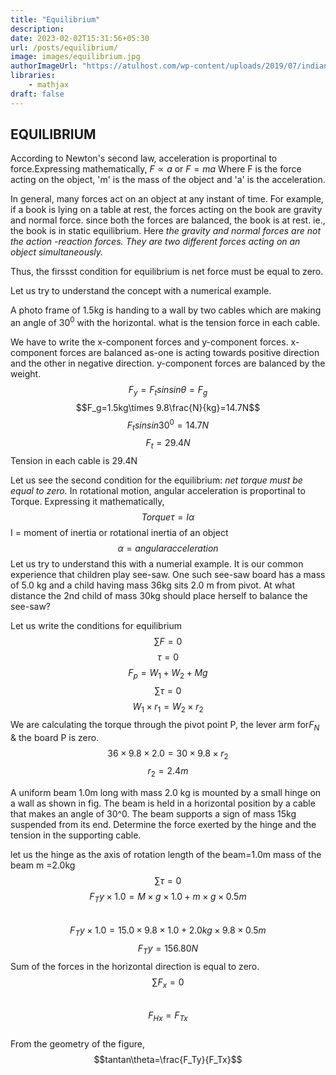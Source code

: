 ```yaml
---
title: "Equilibrium"
description:
date: 2023-02-02T15:31:56+05:30
url: /posts/equilibrium/
image: images/equilibrium.jpg
authorImageUrl: "https://atulhost.com/wp-content/uploads/2019/07/indian-flag-full-hd-tricolour-flag-of-india-waving.jpg"
libraries:
    - mathjax
draft: false
---
```


## EQUILIBRIUM
According to Newton's second law, acceleration is proportinal to force.Expressing mathematically, $F\propto a$ or $F=ma$ Where F is the force acting on the object, 'm' is the mass of the object and 'a' is the acceleration.

 In general, many forces act on an object at any instant of time. For example, if a book is lying on a table at rest, the forces acting on the book are gravity and normal force. since both the forces are balanced, the book is at rest. ie., the book is in static equilibrium. Here *the gravity and normal forces are not the action -reaction forces. They are two different forces acting on an object simultaneously.*

 Thus, the firssst condition for equilibrium is net force must be equal to zero.

 Let us try to understand the concept with a numerical example.

 A photo frame of 1.5kg is handing to a wall by two cables which are making an angle of $30^0$ with the horizontal. what is the tension force in each cable.

 We have to write the x-component forces and y-component forces.
 x-component forces are balanced as-one is acting towards positive direction and the other in negative direction.
 y-component forces are balanced by the weight.
 $$F_y=F_t sinsin\theta=F_g$$
 $$F_g=1.5kg\times 9.8\frac{N}{kg}=14.7N$$
 $$ F_t sinsin30^0=14.7N$$
 $$F_t=29.4N$$
 Tension in each cable is 29.4N

 Let us see the second condition for the equilibrium: 
  *net torque must be equal to zero.*
 In rotational motion, angular acceleration is proportinal to Torque. Expressing it mathematically,
 $$Torque \tau=I\alpha$$ 
 I = moment of inertia or rotational inertia of an object
 $$\alpha=angular acceleration$$
 Let us try to understand this with a numerial example.
 It is our common experience that children play see-saw. One such see-saw board has a mass of 5.0 kg and a child having mass 36kg sits 2.0 m from pivot. At what distance the 2nd child of mass 30kg should place herself to balance the see-saw?

 Let us write the conditions for equilibrium
 $$\sum F=0$$
 $$\tau = 0$$
 $$F_p=W_1+W_2+M g$$
 $$\sum\tau=0$$
 $$W_1\times{r_1} = W_2\times{r_2}$$
 We are calculating the torque through the pivot point P, the lever arm for$F_N$ & the board P is zero.
 $$36\times9.8\times2.0=30\times9.8\times{r_2}$$
 $$r_2=2.4m$$

 A uniform beam 1.0m long with mass 2.0 kg is mounted by a small hinge on a wall as shown in fig. The beam is held in a horizontal position by a cable that makes an angle of 30^0. The beam supports a sign of mass 15kg suspended from its end. Determine the force exerted by the hinge and the tension in the supporting cable.

 let us the hinge as the axis of rotation
length of the beam=1.0m
mass of the beam m =2.0kg
$$\sum\tau = 0$$
$$F_Ty\times{1.0}=M\times{g}\times{1.0}+m\times{g}\times{0.5m}$$      
$$F_Ty\times{1.0}=15.0\times{9.8}\times1.0+2.0kg\times9.8\times0.5m$$
$$F_Ty = 156.80N$$
Sum of the forces in the horizontal direction is equal to zero.
$$\sum F_x = 0$$	
$$F_{Hx} = F_{Tx}$$  
From the geometry of the figure, $$tantan\theta=\frac{F_Ty}{F_Tx}$$
